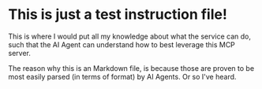 # This is just a test instruction file!

This is where I would put all my knowledge about what the service can do, such that the AI Agent can understand how to best leverage this MCP server.

The reason why this is an Markdown file, is because those are proven to be most easily parsed (in terms of format) by AI Agents.
Or so I've heard.
